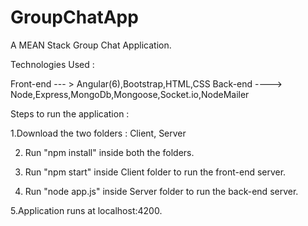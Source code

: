 # GroupChatApp
A MEAN Stack Group Chat Application.

Technologies Used :

Front-end --- > Angular(6),Bootstrap,HTML,CSS
Back-end ----> Node,Express,MongoDb,Mongoose,Socket.io,NodeMailer

Steps to run the application :

1.Download the two folders : Client, Server 

2. Run "npm install"  inside both the folders. 

3. Run "npm start" inside Client  folder  to run the front-end server.

4. Run "node  app.js"  inside Server  folder to run the back-end server. 
 
5.Application runs at localhost:4200.
